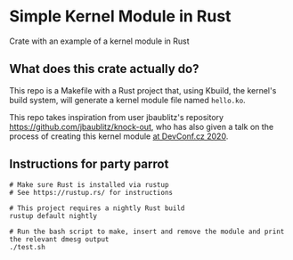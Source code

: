# Simple Kernel Module in Rust
Crate with an example of a kernel module in Rust

## What does this crate actually do?
This repo is a Makefile with a Rust project that, using Kbuild, the kernel's build system, will generate 
a kernel module file named `hello.ko`.

This repo takes inspiration from user jbaublitz's repository https://github.com/jbaublitz/knock-out, who has 
also given a talk on the process of creating this kernel module 
[at DevConf.cz 2020](https://www.youtube.com/watch?v=oacmnKlWZT8&t=32s).

## Instructions for party parrot
```
# Make sure Rust is installed via rustup
# See https://rustup.rs/ for instructions

# This project requires a nightly Rust build
rustup default nightly

# Run the bash script to make, insert and remove the module and print the relevant dmesg output
./test.sh

```
